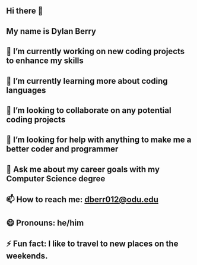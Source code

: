 ## Hi there 👋
## My name is Dylan Berry
## 🔭 I’m currently working on new coding projects to enhance my skills
## 🌱 I’m currently learning more about coding languages
## 👯 I’m looking to collaborate on any potential coding projects
## 🤔 I’m looking for help with anything to make me a better coder and programmer
## 💬 Ask me about my career goals with my Computer Science degree
## 📫 How to reach me: dberr012@odu.edu 
## 😄 Pronouns: he/him
## ⚡ Fun fact: I like to travel to new places on the weekends.
